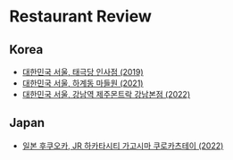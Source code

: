 # Restaurant Review

## Korea
- [대한민국 서울, 태극당 인사점 (2019)](https://blog.naver.com/PostView.naver?blogId=w_namu&logNo=222622160521)
- [대한민국 서울, 하계동 마들원 (2021)](https://blog.naver.com/PostView.naver?blogId=w_namu&logNo=222641344974)
- [대한민국 서울, 강남역 제주몬트락 강남본점 (2022)](https://blog.naver.com/PostView.naver?blogId=w_namu&logNo=222981828441)


## Japan
- [일본 후쿠오카, JR 하카타시티 가고시마 쿠로카츠테이 (2022)](https://blog.naver.com/PostView.naver?blogId=w_namu&logNo=223035434087)
